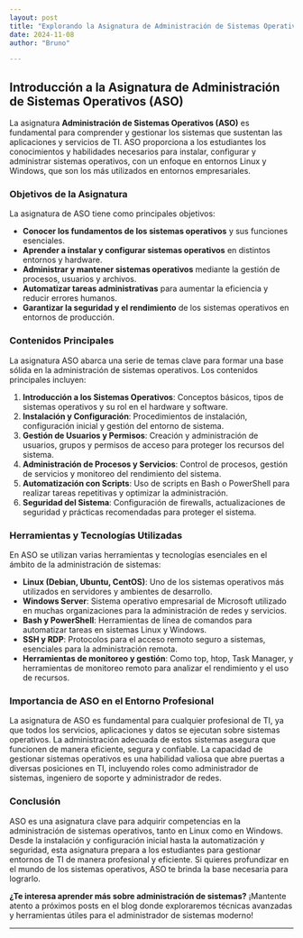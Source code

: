 ```yaml
---
layout: post
title: "Explorando la Asignatura de Administración de Sistemas Operativos (ASO)"
date: 2024-11-08
author: "Bruno"

---
```


## Introducción a la Asignatura de Administración de Sistemas Operativos (ASO)

La asignatura **Administración de Sistemas Operativos (ASO)** es fundamental para comprender y gestionar los sistemas que sustentan las aplicaciones y servicios de TI. ASO proporciona a los estudiantes los conocimientos y habilidades necesarios para instalar, configurar y administrar sistemas operativos, con un enfoque en entornos Linux y Windows, que son los más utilizados en entornos empresariales.

### Objetivos de la Asignatura

La asignatura de ASO tiene como principales objetivos:

- **Conocer los fundamentos de los sistemas operativos** y sus funciones esenciales.
- **Aprender a instalar y configurar sistemas operativos** en distintos entornos y hardware.
- **Administrar y mantener sistemas operativos** mediante la gestión de procesos, usuarios y archivos.
- **Automatizar tareas administrativas** para aumentar la eficiencia y reducir errores humanos.
- **Garantizar la seguridad y el rendimiento** de los sistemas operativos en entornos de producción.

### Contenidos Principales

La asignatura ASO abarca una serie de temas clave para formar una base sólida en la administración de sistemas operativos. Los contenidos principales incluyen:

1. **Introducción a los Sistemas Operativos**: Conceptos básicos, tipos de sistemas operativos y su rol en el hardware y software.
2. **Instalación y Configuración**: Procedimientos de instalación, configuración inicial y gestión del entorno de sistema.
3. **Gestión de Usuarios y Permisos**: Creación y administración de usuarios, grupos y permisos de acceso para proteger los recursos del sistema.
4. **Administración de Procesos y Servicios**: Control de procesos, gestión de servicios y monitoreo del rendimiento del sistema.
5. **Automatización con Scripts**: Uso de scripts en Bash o PowerShell para realizar tareas repetitivas y optimizar la administración.
6. **Seguridad del Sistema**: Configuración de firewalls, actualizaciones de seguridad y prácticas recomendadas para proteger el sistema.

### Herramientas y Tecnologías Utilizadas

En ASO se utilizan varias herramientas y tecnologías esenciales en el ámbito de la administración de sistemas:

- **Linux (Debian, Ubuntu, CentOS)**: Uno de los sistemas operativos más utilizados en servidores y ambientes de desarrollo.
- **Windows Server**: Sistema operativo empresarial de Microsoft utilizado en muchas organizaciones para la administración de redes y servicios.
- **Bash y PowerShell**: Herramientas de línea de comandos para automatizar tareas en sistemas Linux y Windows.
- **SSH y RDP**: Protocolos para el acceso remoto seguro a sistemas, esenciales para la administración remota.
- **Herramientas de monitoreo y gestión**: Como top, htop, Task Manager, y herramientas de monitoreo remoto para analizar el rendimiento y el uso de recursos.

### Importancia de ASO en el Entorno Profesional

La asignatura de ASO es fundamental para cualquier profesional de TI, ya que todos los servicios, aplicaciones y datos se ejecutan sobre sistemas operativos. La administración adecuada de estos sistemas asegura que funcionen de manera eficiente, segura y confiable. La capacidad de gestionar sistemas operativos es una habilidad valiosa que abre puertas a diversas posiciones en TI, incluyendo roles como administrador de sistemas, ingeniero de soporte y administrador de redes.

### Conclusión

ASO es una asignatura clave para adquirir competencias en la administración de sistemas operativos, tanto en Linux como en Windows. Desde la instalación y configuración inicial hasta la automatización y seguridad, esta asignatura prepara a los estudiantes para gestionar entornos de TI de manera profesional y eficiente. Si quieres profundizar en el mundo de los sistemas operativos, ASO te brinda la base necesaria para lograrlo.

**¿Te interesa aprender más sobre administración de sistemas?** ¡Mantente atento a próximos posts en el blog donde exploraremos técnicas avanzadas y herramientas útiles para el administrador de sistemas moderno!

---